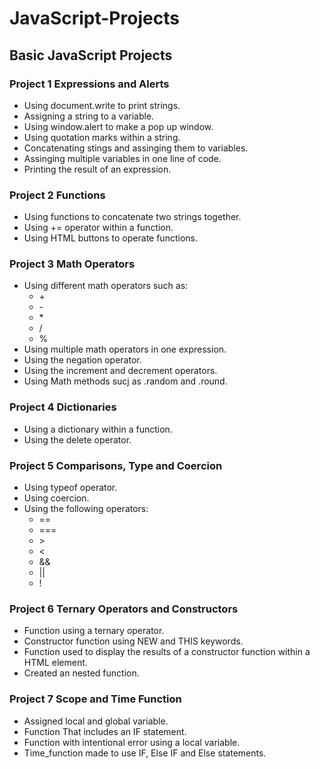 # JavaScript-Projects

## Basic JavaScript Projects

### Project 1 Expressions and Alerts

- Using document.write to print strings.
- Assigning a string to a variable.
- Using window.alert to make a pop up window.
- Using quotation marks within a string.
- Concatenating stings and assinging them to variables.
- Assinging multiple variables in one line of code.
- Printing the result of an expression.

### Project 2 Functions

- Using functions to concatenate two strings together.
- Using += operator within a function.
- Using HTML buttons to operate functions.

### Project 3 Math Operators

- Using different math operators such as:
    - \+
    - \-
    - \*
    - /
    - %
- Using multiple math operators in one expression.
- Using the negation operator.
- Using the increment and decrement operators.
- Using Math methods sucj as .random and .round.

### Project 4 Dictionaries

- Using a dictionary within a function.
- Using the delete operator.

### Project 5 Comparisons, Type and Coercion

- Using typeof operator.
- Using coercion.
- Using the following operators:
    - ==
    - ===
    - \>
    - <
    - &&
    - ||
    - !

### Project 6 Ternary Operators and Constructors

- Function using a ternary operator.
- Constructor function using NEW and THIS keywords.
- Function used to display the results of a constructor function within a HTML element.
- Created an nested function.

### Project 7 Scope and Time Function

- Assigned local and global variable.
- Function That includes an IF statement.
- Function with intentional error using a local variable.
- Time_function made to use IF, Else IF and Else statements.
